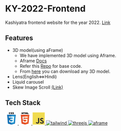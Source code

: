 # KY-2022-Frontend

Kashiyatra frontend website for the year 2022.
[Link](https://kashiyatra-2022.netlify.app)

## Features

- 3D model(using aFrame)
  - We have implemented 3D model using Aframe.
  - Aframe [Docs](https://aframe.io/docs/1.3.0/introduction/models.html)
  - Refer this [Repo](https://github.com/yashrajbharti/candle-light) for base code.
  - From [here](https://sketchfab.com/) you can download any 3D model.
- Lens(English<=>Hindi)
- Liquid carousel
- Skew Image Scroll [(Link)](https://kashiyatra-2022.netlify.app/events)

## Tech Stack

<p align="left"> <a href="https://www.w3schools.com/css/" target="_blank" rel="noreferrer"> <img src="https://raw.githubusercontent.com/devicons/devicon/master/icons/css3/css3-original-wordmark.svg" alt="css3" width="40" height="40"/> </a>  <a href="https://www.w3.org/html/" target="_blank" rel="noreferrer"> <img src="https://raw.githubusercontent.com/devicons/devicon/master/icons/html5/html5-original-wordmark.svg" alt="html5" width="40" height="40"/> </a> <a href="https://developer.mozilla.org/en-US/docs/Web/JavaScript" target="_blank" rel="noreferrer"> <img src="https://raw.githubusercontent.com/devicons/devicon/master/icons/javascript/javascript-original.svg" alt="javascript" width="40" height="40"/> </a> <a href="https://tailwindcss.com/" target="_blank" rel="noreferrer"> <img src="https://www.vectorlogo.zone/logos/tailwindcss/tailwindcss-icon.svg" alt="tailwind" width="40" height="40"/> </a> 
<a href="https://threejs.org/" target="_blank" rel="noreferrer"> <img src="https://aws1.discourse-cdn.com/standard17/uploads/threejs/original/2X/e/e4f86d2200d2d35c30f7b1494e96b9595ebc2751.png" alt="threejs" width="40" height="40"/> </a>
<a href="https://aframe.io/" target="_blank" rel="noreferrer"> <img src="https://aframe.io/images/blog/registry.svg" alt="aframe" width="40" height="40"/> </a>

</p>
